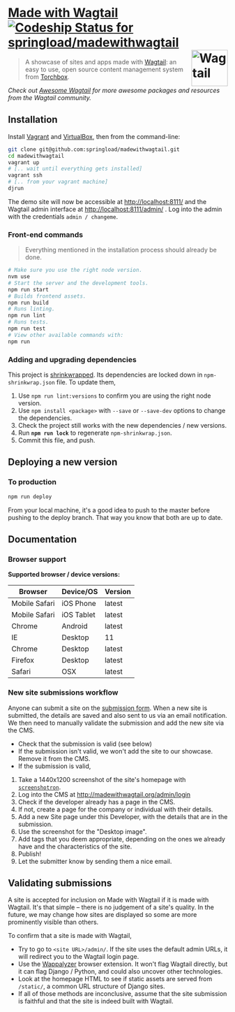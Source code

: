 [Made with Wagtail](http://madewithwagtail.org) [![Codeship Status for springload/madewithwagtail](https://codeship.com/projects/26741250-da6d-0132-ea89-328081b30bed/status?branch=master)](https://codeship.com/projects/79308) [<img src="https://github.com/torchbox/wagtail/blob/82171f70faaf0c8b8da278261e6f45fed529c899/docs/logo.png" width="83" align="right" alt="Wagtail">](https://wagtail.io/)
=================

> A showcase of sites and apps made with [Wagtail](https://wagtail.io/): an easy to use, open source content management system from [Torchbox](https://github.com/torchbox/wagtail).

*Check out [Awesome Wagtail](https://github.com/springload/awesome-wagtail) for more awesome packages and resources from the Wagtail community.*

## Installation

Install [Vagrant](http://www.vagrantup.com/downloads.html) and [VirtualBox](https://www.virtualbox.org/wiki/Downloads), then from the command-line:

```sh
git clone git@github.com:springload/madewithwagtail.git
cd madewithwagtail
vagrant up
# [.. wait until everything gets installed]
vagrant ssh
# [.. from your vagrant machine]
djrun
```

The demo site will now be accessible at [http://localhost:8111/](http://localhost:8111/) and the Wagtail admin interface at [http://localhost:8111/admin/](http://localhost:8111/admin/) . Log into the admin with the credentials ``admin / changeme``.

### Front-end commands

> Everything mentioned in the installation process should already be done.

```sh
# Make sure you use the right node version.
nvm use
# Start the server and the development tools.
npm run start
# Builds frontend assets.
npm run build
# Runs linting.
npm run lint
# Runs tests.
npm run test
# View other available commands with:
npm run
```

### Adding and upgrading dependencies

This project is [shrinkwrapped](https://docs.npmjs.com/cli/shrinkwrap). Its dependencies are locked down in `npm-shrinkwrap.json` file. To update them,

1. Use `npm run lint:versions` to confirm you are using the right node version.
2. Use `npm install <package>` with `--save` or `--save-dev` options to change the dependencies.
3. Check the project still works with the new dependencies / new versions.
4. Run **`npm run lock`** to regenerate `npm-shrinkwrap.json`.
5. Commit this file, and push.

## Deploying a new version

### To production

```sh
npm run deploy
```

From your local machine, it's a good idea to push to the master before
pushing to the deploy branch. That way you know that both are up to date.

## Documentation

### Browser support

**Supported browser / device versions:**

| Browser | Device/OS | Version |
|---------|-----------|---------|
| Mobile Safari | iOS Phone | latest |
| Mobile Safari | iOS Tablet | latest |
| Chrome | Android | latest |
| IE | Desktop | 11 |
| Chrome | Desktop | latest |
| Firefox | Desktop | latest |
| Safari | OSX | latest |

### New site submissions workflow

Anyone can submit a site on the [submission form](http://madewithwagtail.org/submit/). When a new site is submitted, the details are saved and also sent to us via an email notification. We then need to manually validate the submission and add the new site via the CMS.

- Check that the submission is valid (see below)
- If the submission isn't valid, we won't add the site to our showcase. Remove it from the CMS.
- If the submission is valid,

1. Take a 1440x1200 screenshot of the site's homepage with [`screenshotron`](https://github.com/springload/screenshotron).
2. Log into the CMS at http://madewithwagtail.org/admin/login
3. Check if the developer already has a page in the CMS.
4. If not, create a page for the company or individual with their details.
5. Add a new Site page under this Developer, with the details that are in the submission.
6. Use the screenshot for the "Desktop image".
7. Add tags that you deem appropriate, depending on the ones we already have and the characteristics of the site.
8. Publish!
9. Let the submitter know by sending them a nice email.

## Validating submissions

A site is accepted for inclusion on Made with Wagtail if it is made with Wagtail. It's that simple – there is no judgement of a site's quality. In the future, we may change how sites are displayed so some are more prominently visible than others.

To confirm that a site is made with Wagtail,

- Try to go to `<site URL>/admin/`. If the site uses the default admin URLs, it will redirect you to the Wagtail login page.
- Use the [Wappalyzer](https://wappalyzer.com/) browser extension. It won't flag Wagtail directly, but it can flag Django / Python, and could also uncover other technologies.
- Look at the homepage HTML to see if static assets are served from `/static/`, a common URL structure of Django sites.
- If all of those methods are inconclusive, assume that the site submission is faithful and that the site is indeed built with Wagtail.

